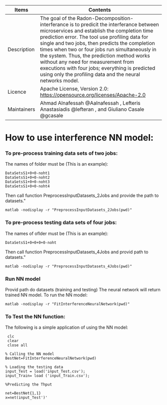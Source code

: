 | Items | Contents | 
| --------------- | --------------- | 
| Description | The goal of the Radon-Decomposition-interferance is to predicit the interferance between microservices and establish the completion time prediction error. The tool use profiling data for single and two jobs, then predicts the completion times when two or four jobs run simultaneously in the system. Thus, the prediction method works without any need for measurement from executions with four jobs; everything is predicted using only the profiling data and the neural networks model. | 
| Licence | Apache License, Version 2.0: https://opensource.org/licenses/Apache-2.0  |
| Maintainers | Ahmad Alnafessah @Aalnafessah , Lefteris Anastasiadis @lefteran , and  Giuliano Casale @gcasale   |


# How to use interference NN model:

### To pre-process training data sets of two jobs:
The names of folder must be (This is an example):
```
DataSetsS1+0+0-noht1
DataSetsS1+0+0-noht2
DataSetsS1+0+0-noht3
DataSetsS1+0+0-noht4
```

Then call function PreprocessInputDatasets_2Jobs and provide the path to datasets."
```
matlab -nodisplay -r "PreprocessInputDatasets_2Jobs(pwd)"
```


### To pre-process testing data sets of four jobs:
The names of oflder must be (This is an example):
```
DataSetsS1+0+0+0+0-noht
```

Then call function PreprocessInputDatasets_4Jobs and provid path to datasets."
```
matlab -nodisplay -r "PreprocessInputDatasets_4Jobs(pwd)" 
```

### Run NN model
Provid path do datasets (training and testing) The neural network will return trained NN model. To run the NN model:
``` 
matlab -nodisplay -r "FitInterferenceNeuralNetwork(pwd)" 
```


### To Test the NN function:
The following is a simple application of using the NN model:
```
 clc
 clear
 close all

% Calling the NN model
BestNet=FitInterferenceNeuralNetwork(pwd)

% Loading the testing data
input_Test = load('input_Test.csv'); 
input_Train= load ('input_Train.csv');

%Predicting the Thput

net=BestNet{1,1}
x=net(input_Test')'
```


